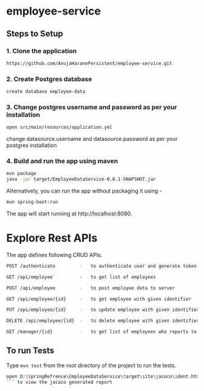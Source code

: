 # employee-service

## Steps to Setup

### 1. Clone the application
```bash
https://github.com/AnujaHaranePersistent/employee-service.git
```

### 2. Create Postgres database
```bash
create database employee-data
```

### 3. Change postgres username and password as per your installation

``` bash
open src/main/resources/application.yml
```

change datasource.username and datasource.password as per your postgres installation

### 4. Build and run the app using maven

```bash
mvn package
java -jar target/EmployeeDataService-0.0.1-SNAPSHOT.jar
```
Alternatively, you can run the app without packaging it using -

```bash
mvn spring-boot:run
```

The app will start running at http://localhost:8080.

# Explore Rest APIs

The app defines following CRUD APIs.

```bash
POST /authenticate         -   to authenticate user and generate token

GET /api/employee`         -   to get list of employees

POST /api/employee         -   to post employee data to server

GET /api/employee/{id}     -   to get employee with given identifier

PUT /api/employee/{id}     -   to update employee with given identifier

DELETE /api/employee/{id}  -   to delete employee with given identifier

GET /manager/{id}          -   to get list of employees who reports to same manager
```

## To run Tests
 Type ``` mvn test ``` 
 from the root directory of the project to run the tests.
 ``` bash
open D:\SpringRefrence\EmployeeDataService\target\site\jacoco\ident.html
``` to view the jacaco generated report
 
